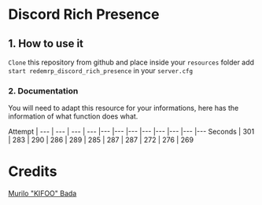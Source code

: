 # Discord Rich Presence

## 1. How to use it
```Clone``` this repository from github and place inside your ```resources``` folder 
add ```start redemrp_discord_rich_presence``` in your ```server.cfg```

### 2. Documentation

You will need to adapt this resource for your informations, here has the information of what function does what.

Attempt | 
---     | --- | --- | --- |--- |--- |--- |--- |--- |--- |--- |---
Seconds | 301 | 283 | 290 | 286 | 289 | 285 | 287 | 287 | 272 | 276 | 269


# Credits
[Murilo "KIFOO" Bada](https://github.com/MuriloBada)